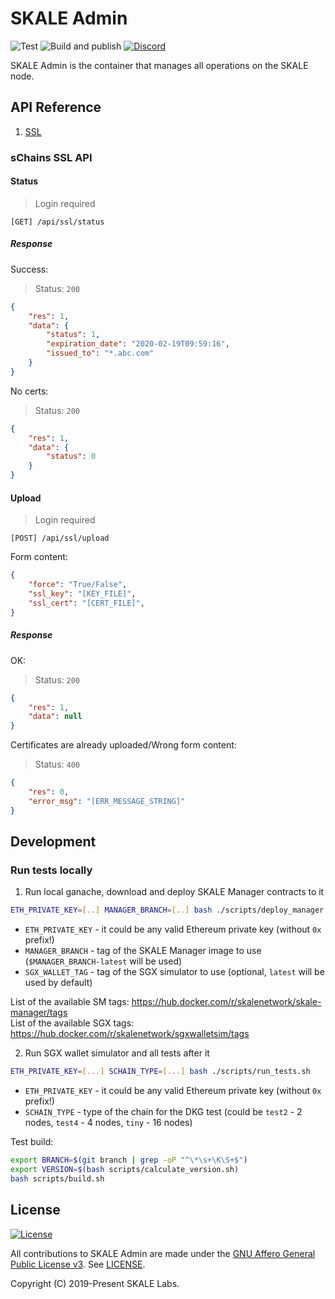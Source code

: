# SKALE Admin

![Test](https://github.com/skalenetwork/skale-admin/workflows/Test/badge.svg)
![Build and publish](https://github.com/skalenetwork/skale-admin/workflows/Build%20and%20publish/badge.svg)
[![Discord](https://img.shields.io/discord/534485763354787851.svg)](https://discord.gg/vvUtWJB)

SKALE Admin is the container that manages all operations on the SKALE node.

## API Reference

1.  [SSL](#schains-ssl-api)

### sChains SSL API

#### Status

> Login required

    [GET] /api/ssl/status

##### Response

Success:

> Status: `200`

```json
{
    "res": 1,
    "data": {
        "status": 1,
        "expiration_date": "2020-02-19T09:59:16",
        "issued_to": "*.abc.com"
    }
}
```

No certs:

> Status: `200`

```json
{
    "res": 1,
    "data": {
        "status": 0
    }
}
```

#### Upload

> Login required

    [POST] /api/ssl/upload

Form content:

```json
{
    "force": "True/False",
    "ssl_key": "[KEY_FILE]",
    "ssl_cert": "[CERT_FILE]",
}
```

##### Response

OK:

> Status: `200`

```json
{
    "res": 1,
    "data": null
}
```

Certificates are already uploaded/Wrong form content:

> Status: `400`

```json
{
    "res": 0,
    "error_msg": "[ERR_MESSAGE_STRING]"
}
```

## Development

### Run tests locally

1) Run local ganache, download and deploy SKALE Manager contracts to it

```bash
ETH_PRIVATE_KEY=[..] MANAGER_BRANCH=[..] bash ./scripts/deploy_manager.sh
```

- `ETH_PRIVATE_KEY` - it could be any valid Ethereum private key (without `0x` prefix!)
- `MANAGER_BRANCH` - tag of the SKALE Manager image to use (`$MANAGER_BRANCH-latest` will be used)
- `SGX_WALLET_TAG` - tag of the SGX simulator to use (optional, `latest` will be used by default)

List of the available SM tags: https://hub.docker.com/r/skalenetwork/skale-manager/tags  
List of the available SGX tags: https://hub.docker.com/r/skalenetwork/sgxwalletsim/tags

2) Run SGX wallet simulator and all tests after it

```bash
ETH_PRIVATE_KEY=[...] SCHAIN_TYPE=[...] bash ./scripts/run_tests.sh
```

- `ETH_PRIVATE_KEY` - it could be any valid Ethereum private key (without `0x` prefix!)
- `SCHAIN_TYPE` - type of the chain for the DKG test (could be `test2` - 2 nodes, `test4` - 4 nodes, `tiny` - 16 nodes)

Test build:

```bash
export BRANCH=$(git branch | grep -oP "^\*\s+\K\S+$")
export VERSION=$(bash scripts/calculate_version.sh)
bash scripts/build.sh
```

## License

[![License](https://img.shields.io/github/license/skalenetwork/skale-admin.svg)](LICENSE)

All contributions to SKALE Admin are made under the [GNU Affero General Public License v3](https://www.gnu.org/licenses/agpl-3.0.en.html). See [LICENSE](LICENSE).

Copyright (C) 2019-Present SKALE Labs.

